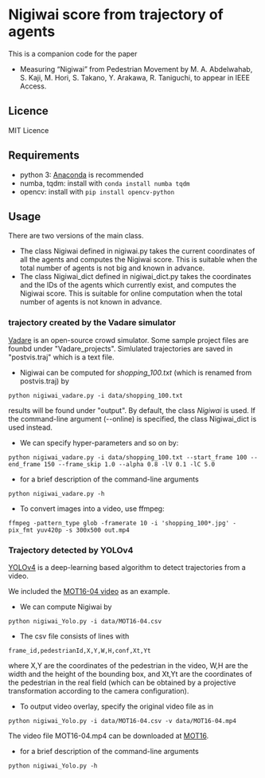 # Nigiwai score from trajectory of agents
This is a companion code for the paper 
- Measuring “Nigiwai” from Pedestrian Movement by M. A. Abdelwahab, S. Kaji, M. Hori, S. Takano, Y. Arakawa, R. Taniguchi, to appear in IEEE Access.

## Licence
MIT Licence

## Requirements
- python 3: [Anaconda](https://anaconda.org) is recommended
- numba, tqdm: install with `conda install numba tqdm`
- opencv: install with `pip install opencv-python`

## Usage
There are two versions of the main class.
- The class Nigiwai defined in nigiwai.py
takes the current coordinates of all the agents and computes the Nigiwai score.
This is suitable when the total number of agents is not big and known in advance.
- The class Nigiwai_dict defined in nigiwai_dict.py
takes the coordinates and the IDs of the agents which currently exist, and computes the Nigiwai score.
This is suitable for online computation when the total number of agents is not known in advance.

### trajectory created by the Vadare simulator
[Vadare](http://www.vadere.org/) is an open-source crowd simulator.
Some sample project files are founbd under "Vadare_projects". 
Simlulated trajectories are saved in "postvis.traj" which is a text file.

- Nigiwai can be computed for _shopping_100.txt_ (which is renamed from postvis.traj) by
```
python nigiwai_vadare.py -i data/shopping_100.txt
```
results will be found under "output".
By default, the class _Nigiwai_ is used. 
If the command-line argument (--online) is specified, the class Nigiwai_dict is used instead.

- We can specify hyper-parameters and so on by:
```
python nigiwai_vadare.py -i data/shopping_100.txt --start_frame 100 --end_frame 150 --frame_skip 1.0 --alpha 0.8 -lV 0.1 -lC 5.0
```

- for a brief description of the command-line arguments
```
python nigiwai_vadare.py -h
```

- To convert images into a video, use ffmpeg:
```
ffmpeg -pattern_type glob -framerate 10 -i 'shopping_100*.jpg' -pix_fmt yuv420p -s 300x500 out.mp4
```

### Trajectory detected by YOLOv4
[YOLOv4](https://github.com/AlexeyAB/darknet) is a deep-learning based algorithm to detect trajectories from a video.

We included the [MOT16-04 video](https://motchallenge.net/data/MOT16/) as an example.
- We can compute Nigiwai by
```
python nigiwai_Yolo.py -i data/MOT16-04.csv
```

- The csv file consists of lines with
```
frame_id,pedestrianId,X,Y,W,H,conf,Xt,Yt
```
where X,Y are the coordinates of the pedestrian in the video,
W,H are the width and the height of the bounding box,
and Xt,Yt are the coordinates of the pedestrian in the real field (which can be obtained by a projective transformation according to the camera configuration).


- To output video overlay, specify the original video file as in
```
python nigiwai_Yolo.py -i data/MOT16-04.csv -v data/MOT16-04.mp4  
```
The video file MOT16-04.mp4 can be downloaded at [MOT16](https://motchallenge.net/data/MOT16/).

- for a brief description of the command-line arguments
```
python nigiwai_Yolo.py -h
```
